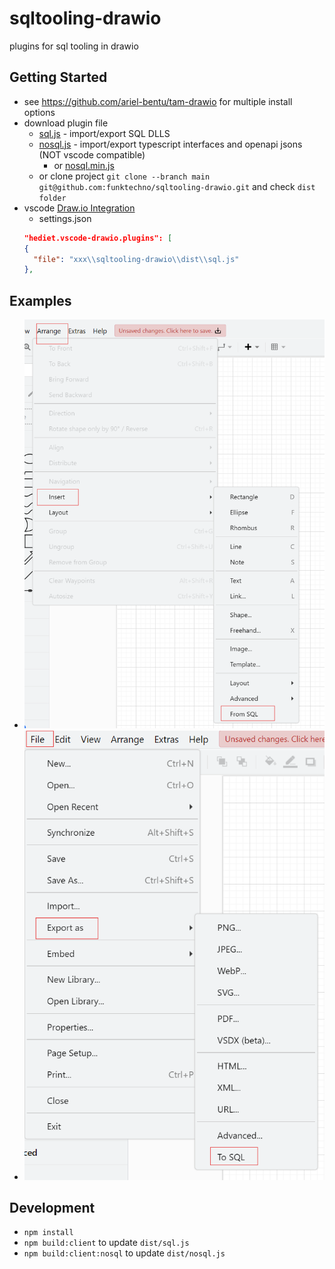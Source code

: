 # sqltooling-drawio
plugins for sql tooling in drawio

## Getting Started
* see https://github.com/ariel-bentu/tam-drawio for multiple install options
* download plugin file
    * [sql.js](https://raw.githubusercontent.com/funktechno/sqltooling-drawio/main/dist/sql.js) - import/export SQL DLLS
    * [nosql.js](https://raw.githubusercontent.com/funktechno/sqltooling-drawio/main/dist/nosql.js) - import/export typescript interfaces and openapi jsons (NOT vscode compatible)
      * or [nosql.min.js](https://raw.githubusercontent.com/funktechno/sqltooling-drawio/main/dist/nosql.min.js)
    * or clone project `git clone --branch main git@github.com:funktechno/sqltooling-drawio.git` and check `dist folder`
* vscode [Draw.io Integration](https://marketplace.visualstudio.com/items?itemName=hediet.vscode-drawio)
    * settings.json
    ```json
    "hediet.vscode-drawio.plugins": [
    {
      "file": "xxx\\sqltooling-drawio\\dist\\sql.js"
    },
    ```

## Examples
* ![menu_from_sql](./assets/menu_from_sql.png)
* ![menu_from_sql](./assets/menu_export_as_to_sql.png)

## Development
* `npm install`
* `npm build:client` to update `dist/sql.js`
* `npm build:client:nosql` to update `dist/nosql.js`